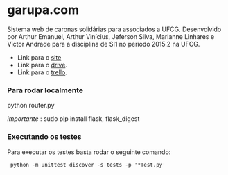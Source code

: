 # garupa.com

Sistema web de caronas solidárias para associados a UFCG.
Desenvolvido por Arthur Emanuel, Arthur Vinícius, Jeferson Silva, Marianne Linhares e Victor Andrade para a disciplina de SI1 no período 2015.2
na UFCG.

- Link para o [site](http://garupa.pythonanywhere.com/)
- Link para o [drive](https://drive.google.com/folderview?id=0B5o0xAAYXFw2dm9FMHhwSkpGT3M&usp=sharing).
- Link para o [trello](https://trello.com/garupa).


### Para rodar localmente

python router.py

*importante* : sudo pip install flask, flask_digest


### Executando os testes

Para executar os testes basta rodar o seguinte comando:

     python -m unittest discover -s tests -p '*Test.py'
